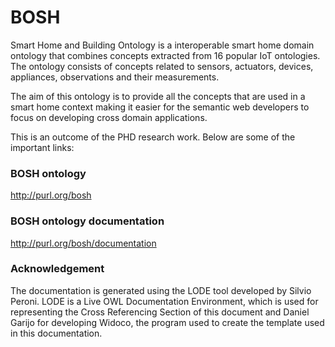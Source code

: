 # BOSH

Smart Home and Building Ontology is a interoperable smart home domain ontology that combines concepts extracted from 16 popular IoT ontologies.
The ontology consists of concepts related to sensors, actuators, devices, appliances, observations and their measurements. 

The aim of this ontology is to provide all the concepts that are used in a smart home context making it easier for the semantic web developers to focus on developing cross domain applications. 

This is an outcome of the PHD research work. Below are some of the important links:

### BOSH ontology
http://purl.org/bosh

### BOSH ontology documentation
http://purl.org/bosh/documentation


### Acknowledgement
The documentation is generated using the LODE tool developed by Silvio Peroni. LODE is a Live OWL Documentation Environment, which is used for representing the Cross Referencing Section of this document and Daniel Garijo for developing Widoco, the program used to create the template used in this documentation.
